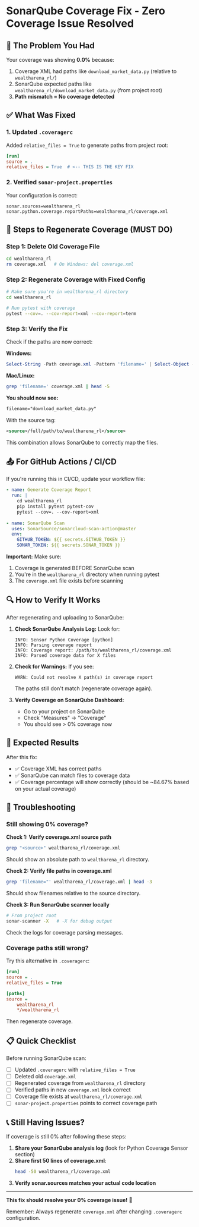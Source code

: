 # SonarQube Coverage Fix - Zero Coverage Issue Resolved

## 🔴 The Problem You Had

Your coverage was showing **0.0%** because:
1. Coverage XML had paths like `download_market_data.py` (relative to `wealtharena_rl/`)
2. SonarQube expected paths like `wealtharena_rl/download_market_data.py` (from project root)
3. **Path mismatch = No coverage detected**

## ✅ What Was Fixed

### 1. Updated `.coveragerc`
Added `relative_files = True` to generate paths from project root:
```ini
[run]
source = .
relative_files = True  # <-- THIS IS THE KEY FIX
```

### 2. Verified `sonar-project.properties`
Your configuration is correct:
```properties
sonar.sources=wealtharena_rl
sonar.python.coverage.reportPaths=wealtharena_rl/coverage.xml
```

## 🚀 Steps to Regenerate Coverage (MUST DO)

### Step 1: Delete Old Coverage File
```bash
cd wealtharena_rl
rm coverage.xml   # On Windows: del coverage.xml
```

### Step 2: Regenerate Coverage with Fixed Config
```bash
# Make sure you're in wealtharena_rl directory
cd wealtharena_rl

# Run pytest with coverage
pytest --cov=. --cov-report=xml --cov-report=term
```

### Step 3: Verify the Fix
Check if the paths are now correct:

**Windows:**
```powershell
Select-String -Path coverage.xml -Pattern 'filename=' | Select-Object -First 5
```

**Mac/Linux:**
```bash
grep 'filename=' coverage.xml | head -5
```

**You should now see:**
```xml
filename="download_market_data.py"
```
With the source tag:
```xml
<source>/full/path/to/wealtharena_rl</source>
```

This combination allows SonarQube to correctly map the files.

## 📤 For GitHub Actions / CI/CD

If you're running this in CI/CD, update your workflow file:

```yaml
- name: Generate Coverage Report
  run: |
    cd wealtharena_rl
    pip install pytest pytest-cov
    pytest --cov=. --cov-report=xml
  
- name: SonarQube Scan
  uses: SonarSource/sonarcloud-scan-action@master
  env:
    GITHUB_TOKEN: ${{ secrets.GITHUB_TOKEN }}
    SONAR_TOKEN: ${{ secrets.SONAR_TOKEN }}
```

**Important:** Make sure:
1. Coverage is generated BEFORE SonarQube scan
2. You're in the `wealtharena_rl` directory when running pytest
3. The `coverage.xml` file exists before scanning

## 🔍 How to Verify It Works

After regenerating and uploading to SonarQube:

1. **Check SonarQube Analysis Log:**
   Look for:
   ```
   INFO: Sensor Python Coverage [python]
   INFO: Parsing coverage report
   INFO: Coverage report: /path/to/wealtharena_rl/coverage.xml
   INFO: Parsed coverage data for X files
   ```

2. **Check for Warnings:**
   If you see:
   ```
   WARN: Could not resolve X path(s) in coverage report
   ```
   The paths still don't match (regenerate coverage again).

3. **Verify Coverage on SonarQube Dashboard:**
   - Go to your project on SonarQube
   - Check "Measures" → "Coverage"
   - You should see > 0% coverage now

## 🎯 Expected Results

After this fix:
- ✅ Coverage XML has correct paths
- ✅ SonarQube can match files to coverage data
- ✅ Coverage percentage will show correctly (should be ~84.67% based on your actual coverage)

## 🔧 Troubleshooting

### Still showing 0% coverage?

**Check 1: Verify coverage.xml source path**
```bash
grep "<source>" wealtharena_rl/coverage.xml
```
Should show an absolute path to `wealtharena_rl` directory.

**Check 2: Verify file paths in coverage.xml**
```bash
grep 'filename="' wealtharena_rl/coverage.xml | head -3
```
Should show filenames relative to the source directory.

**Check 3: Run SonarQube scanner locally**
```bash
# From project root
sonar-scanner -X   # -X for debug output
```
Check the logs for coverage parsing messages.

### Coverage paths still wrong?

Try this alternative in `.coveragerc`:
```ini
[run]
source = .
relative_files = True

[paths]
source = 
    wealtharena_rl
    */wealtharena_rl
```

Then regenerate coverage.

## 📋 Quick Checklist

Before running SonarQube scan:
- [ ] Updated `.coveragerc` with `relative_files = True`
- [ ] Deleted old `coverage.xml`
- [ ] Regenerated coverage from `wealtharena_rl` directory
- [ ] Verified paths in new `coverage.xml` look correct
- [ ] Coverage file exists at `wealtharena_rl/coverage.xml`
- [ ] `sonar-project.properties` points to correct coverage path

## 📞 Still Having Issues?

If coverage is still 0% after following these steps:

1. **Share your SonarQube analysis log** (look for Python Coverage Sensor section)
2. **Share first 50 lines of coverage.xml**:
   ```bash
   head -50 wealtharena_rl/coverage.xml
   ```
3. **Verify sonar.sources matches your actual code location**

---

**This fix should resolve your 0% coverage issue!** 🎉

Remember: Always regenerate `coverage.xml` after changing `.coveragerc` configuration.

